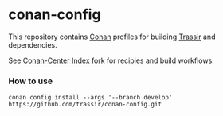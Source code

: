 # conan-config

This repository contains [Conan](https://conan.io/) profiles for building [Trassir](http://trassir.com/) and dependencies.

See [Conan-Center Index fork](https://github.com/trassir/conan-center-index) for recipies and build workflows.

### How to use

```
conan config install --args '--branch develop' https://github.com/trassir/conan-config.git
```
